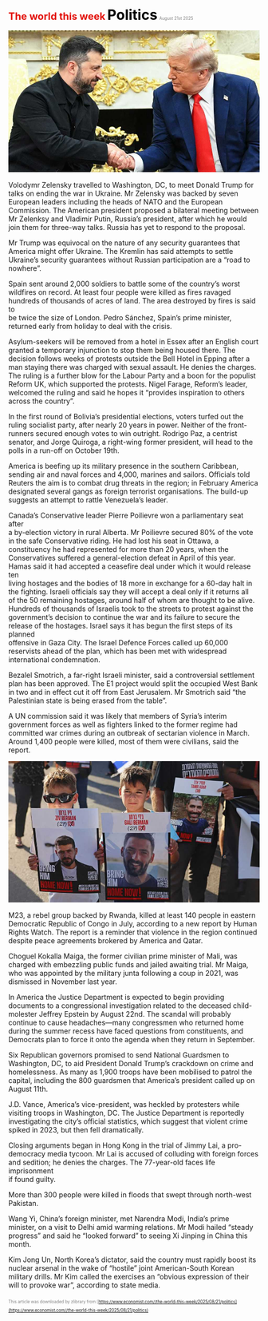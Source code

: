 <span style="color:#E3120B; font-size:14.9pt; font-weight:bold;">The world this week</span>
<span style="color:#000000; font-size:21.0pt; font-weight:bold;">Politics</span>
<span style="color:#808080; font-size:6.2pt;">August 21st 2025</span>
  

![](../images/001_Politics/p0007_img01.jpeg)
  
Volodymr Zelensky travelled to Washington, DC, to meet Donald Trump for  
talks on ending the war in Ukraine. Mr Zelensky was backed by seven  
European leaders including the heads of NATO and the European  
Commission. The American president proposed a bilateral meeting between  
Mr Zelenksy and Vladimir Putin, Russia’s president, after which he would  
join them for three-way talks. Russia has yet to respond to the proposal.
 
Mr Trump was equivocal on the nature of any security guarantees that  
America might offer Ukraine. The Kremlin has said attempts to settle  
Ukraine’s security guarantees without Russian participation are a “road to  
nowhere”.

Spain sent around 2,000 soldiers to battle some of the country’s worst  
wildfires on record. At least four people were killed as fires ravaged
hundreds of thousands of acres of land. The area destroyed by fires is said to  
be twice the size of London. Pedro Sánchez, Spain’s prime minister,  
returned early from holiday to deal with the crisis.

Asylum-seekers will be removed from a hotel in Essex after an English court  
granted a temporary injunction to stop them being housed there. The  
decision follows weeks of protests outside the Bell Hotel in Epping after a  
man staying there was charged with sexual assault. He denies the charges.  
The ruling is a further blow for the Labour Party and a boon for the populist  
Reform UK, which supported the protests. Nigel Farage, Reform’s leader,  
welcomed the ruling and said he hopes it “provides inspiration to others  
across the country”.

In the first round of Bolivia’s presidential elections, voters turfed out the  
ruling socialist party, after nearly 20 years in power. Neither of the front-  
runners secured enough votes to win outright. Rodrigo Paz, a centrist  
senator, and Jorge Quiroga, a right-wing former president, will head to the  
polls in a run-off on October 19th.

America is beefing up its military presence in the southern Caribbean,  
sending air and naval forces and 4,000, marines and sailors. Officials told  
Reuters the aim is to combat drug threats in the region; in February America  
designated several gangs as foreign terrorist organisations. The build-up  
suggests an attempt to rattle Venezuela’s leader.

Canada’s Conservative leader Pierre Poilievre won a parliamentary seat after  
a by-election victory in rural Alberta. Mr Poilievre secured 80% of the vote  
in the safe Conservative riding. He had lost his seat in Ottawa, a  
constituency he had represented for more than 20 years, when the  
Conservatives suffered a general-election defeat in April of this year.
Hamas said it had accepted a ceasefire deal under which it would release ten  
living hostages and the bodies of 18 more in exchange for a 60-day halt in  
the fighting. Israeli officials say they will accept a deal only if it returns all  
of the 50 remaining hostages, around half of whom are thought to be alive.  
Hundreds of thousands of Israelis took to the streets to protest against the  
government’s decision to continue the war and its failure to secure the  
release of the hostages. Israel says it has begun the first steps of its planned  
offensive in Gaza City. The Israel Defence Forces called up 60,000  
reservists ahead of the plan, which has been met with widespread  
international condemnation.

Bezalel Smotrich, a far-right Israeli minister, said a controversial settlement  
plan has been approved. The E1 project would split the occupied West Bank  
in two and in effect cut it off from East Jerusalem. Mr Smotrich said “the  
Palestinian state is being erased from the table”.

A UN commission said it was likely that members of Syria’s interim  
government forces as well as fighters linked to the former regime had  
committed war crimes during an outbreak of sectarian violence in March.  
Around 1,400 people were killed, most of them were civilians, said the  
report.

![](../images/001_Politics/p0009_img01.jpeg)

M23, a rebel group backed by Rwanda, killed at least 140 people in eastern  
Democratic Republic of Congo in July, according to a new report by Human  
Rights Watch. The report is a reminder that violence in the region continued  
despite peace agreements brokered by America and Qatar.

Choguel Kokalla Maiga, the former civilian prime minister of Mali, was  
charged with embezzling public funds and jailed awaiting trial. Mr Maiga,  
who was appointed by the military junta following a coup in 2021, was  
dismissed in November last year.

In America the Justice Department is expected to begin providing  
documents to a congressional investigation related to the deceased child-  
molester Jeffrey Epstein by August 22nd. The scandal will probably  
continue to cause headaches—many congressmen who returned home  
during the summer recess have faced questions from constituents, and  
Democrats plan to force it onto the agenda when they return in September.

Six Republican governors promised to send National Guardsmen to  
Washington, DC, to aid President Donald Trump’s crackdown on crime and  
homelessness. As many as 1,900 troops have been mobilised to patrol the  
capital, including the 800 guardsmen that America’s president called up on  
August 11th.

J.D. Vance, America’s vice-president, was heckled by protesters while  
visiting troops in Washington, DC. The Justice Department is reportedly  
investigating the city’s official statistics, which suggest that violent crime  
spiked in 2023, but then fell dramatically.

Closing arguments began in Hong Kong in the trial of Jimmy Lai, a pro-  
democracy media tycoon. Mr Lai is accused of colluding with foreign forces  
and sedition; he denies the charges. The 77-year-old faces life imprisonment  
if found guilty.

More than 300 people were killed in floods that swept through north-west  
Pakistan.

Wang Yi, China’s foreign minister, met Narendra Modi, India’s prime  
minister, on a visit to Delhi amid warming relations. Mr Modi hailed “steady
progress” and said he “looked forward” to seeing Xi Jinping in China this  
month.

Kim Jong Un, North Korea’s dictator, said the country must rapidly boost its  
nuclear arsenal in the wake of “hostile” joint American-South Korean  
military drills. Mr Kim called the exercises an “obvious expression of their  
will to provoke war”, according to state media.

<span style="color:#808080; font-size:6.2pt;">This article was downloaded by zlibrary from [https://www.economist.com//the-world-this-week/2025/08/21/politics](https://www.economist.com//the-world-this-week/2025/08/21/politics)</span>